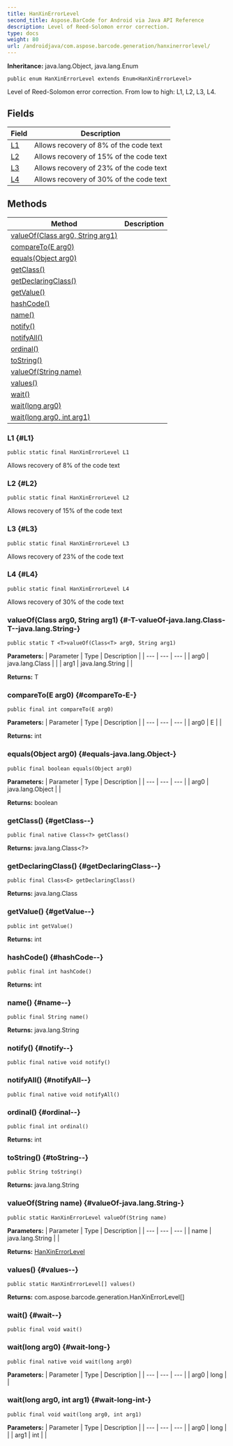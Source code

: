 ```yaml
---
title: HanXinErrorLevel
second_title: Aspose.BarCode for Android via Java API Reference
description: Level of Reed-Solomon error correction.
type: docs
weight: 80
url: /androidjava/com.aspose.barcode.generation/hanxinerrorlevel/
---
```

**Inheritance:**
java.lang.Object, java.lang.Enum
```
public enum HanXinErrorLevel extends Enum<HanXinErrorLevel>
```

Level of Reed-Solomon error correction. From low to high: L1, L2, L3, L4.
## Fields

| Field | Description |
| --- | --- |
| [L1](#L1) | Allows recovery of 8% of the code text |
| [L2](#L2) | Allows recovery of 15% of the code text |
| [L3](#L3) | Allows recovery of 23% of the code text |
| [L4](#L4) | Allows recovery of 30% of the code text |
## Methods

| Method | Description |
| --- | --- |
| [<T>valueOf(Class<T> arg0, String arg1)](#-T-valueOf-java.lang.Class-T--java.lang.String-) |  |
| [compareTo(E arg0)](#compareTo-E-) |  |
| [equals(Object arg0)](#equals-java.lang.Object-) |  |
| [getClass()](#getClass--) |  |
| [getDeclaringClass()](#getDeclaringClass--) |  |
| [getValue()](#getValue--) |  |
| [hashCode()](#hashCode--) |  |
| [name()](#name--) |  |
| [notify()](#notify--) |  |
| [notifyAll()](#notifyAll--) |  |
| [ordinal()](#ordinal--) |  |
| [toString()](#toString--) |  |
| [valueOf(String name)](#valueOf-java.lang.String-) |  |
| [values()](#values--) |  |
| [wait()](#wait--) |  |
| [wait(long arg0)](#wait-long-) |  |
| [wait(long arg0, int arg1)](#wait-long-int-) |  |
### L1 {#L1}
```
public static final HanXinErrorLevel L1
```


Allows recovery of 8% of the code text

### L2 {#L2}
```
public static final HanXinErrorLevel L2
```


Allows recovery of 15% of the code text

### L3 {#L3}
```
public static final HanXinErrorLevel L3
```


Allows recovery of 23% of the code text

### L4 {#L4}
```
public static final HanXinErrorLevel L4
```


Allows recovery of 30% of the code text

### <T>valueOf(Class<T> arg0, String arg1) {#-T-valueOf-java.lang.Class-T--java.lang.String-}
```
public static T <T>valueOf(Class<T> arg0, String arg1)
```




**Parameters:**
| Parameter | Type | Description |
| --- | --- | --- |
| arg0 | java.lang.Class<T> |  |
| arg1 | java.lang.String |  |

**Returns:**
T
### compareTo(E arg0) {#compareTo-E-}
```
public final int compareTo(E arg0)
```




**Parameters:**
| Parameter | Type | Description |
| --- | --- | --- |
| arg0 | E |  |

**Returns:**
int
### equals(Object arg0) {#equals-java.lang.Object-}
```
public final boolean equals(Object arg0)
```




**Parameters:**
| Parameter | Type | Description |
| --- | --- | --- |
| arg0 | java.lang.Object |  |

**Returns:**
boolean
### getClass() {#getClass--}
```
public final native Class<?> getClass()
```




**Returns:**
java.lang.Class<?>
### getDeclaringClass() {#getDeclaringClass--}
```
public final Class<E> getDeclaringClass()
```




**Returns:**
java.lang.Class<E>
### getValue() {#getValue--}
```
public int getValue()
```




**Returns:**
int
### hashCode() {#hashCode--}
```
public final int hashCode()
```




**Returns:**
int
### name() {#name--}
```
public final String name()
```




**Returns:**
java.lang.String
### notify() {#notify--}
```
public final native void notify()
```




### notifyAll() {#notifyAll--}
```
public final native void notifyAll()
```




### ordinal() {#ordinal--}
```
public final int ordinal()
```




**Returns:**
int
### toString() {#toString--}
```
public String toString()
```




**Returns:**
java.lang.String
### valueOf(String name) {#valueOf-java.lang.String-}
```
public static HanXinErrorLevel valueOf(String name)
```




**Parameters:**
| Parameter | Type | Description |
| --- | --- | --- |
| name | java.lang.String |  |

**Returns:**
[HanXinErrorLevel](../../com.aspose.barcode.generation/hanxinerrorlevel)
### values() {#values--}
```
public static HanXinErrorLevel[] values()
```




**Returns:**
com.aspose.barcode.generation.HanXinErrorLevel[]
### wait() {#wait--}
```
public final void wait()
```




### wait(long arg0) {#wait-long-}
```
public final native void wait(long arg0)
```




**Parameters:**
| Parameter | Type | Description |
| --- | --- | --- |
| arg0 | long |  |

### wait(long arg0, int arg1) {#wait-long-int-}
```
public final void wait(long arg0, int arg1)
```




**Parameters:**
| Parameter | Type | Description |
| --- | --- | --- |
| arg0 | long |  |
| arg1 | int |  |

